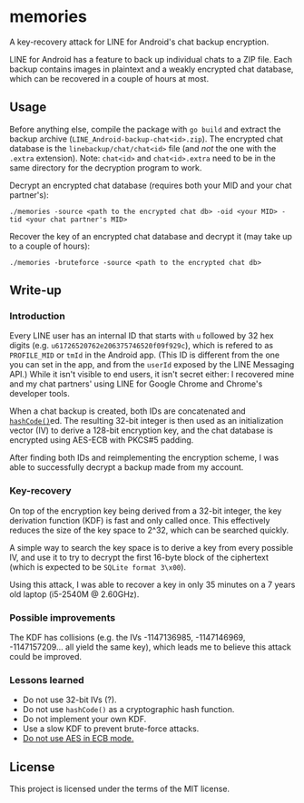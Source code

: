 # memories

A key-recovery attack for LINE for Android's chat backup encryption.

LINE for Android has a feature to back up individual chats to a ZIP file. Each
backup contains images in plaintext and a weakly encrypted chat database, which
can be recovered in a couple of hours at most.

## Usage

Before anything else, compile the package with `go build` and extract the
backup archive (`LINE_Android-backup-chat<id>.zip`). The encrypted chat
database is the `linebackup/chat/chat<id>` file (and *not* the one with the
`.extra` extension). Note: `chat<id>` and `chat<id>.extra` need to be in the
same directory for the decryption program to work.

Decrypt an encrypted chat database (requires both your MID and your chat
partner's):
```
./memories -source <path to the encrypted chat db> -oid <your MID> -tid <your chat partner's MID>
```

Recover the key of an encrypted chat database and decrypt it (may take up to a
couple of hours):
```
./memories -bruteforce -source <path to the encrypted chat db>
```

## Write-up
### Introduction

Every LINE user has an internal ID that starts with `u` followed by 32 hex
digits (e.g. `u61726520762e206375746520f09f929c`), which is refered to as
`PROFILE_MID` or `tmId` in the Android app. (This ID is different from the one
you can set in the app, and from the `userId` exposed by the LINE Messaging
API.) While it isn't visible to end users, it isn't secret either: I recovered
mine and my chat partners' using LINE for Google Chrome and Chrome's developer
tools.

When a chat backup is created, both IDs are concatenated and
[`hashCode()`](https://en.wikipedia.org/wiki/Java_hashCode()#The_java.lang.String_hash_function)ed.
The resulting 32-bit integer is then used as an initialization vector (IV) to
derive a 128-bit encryption key, and the chat database is encrypted using
AES-ECB with PKCS#5 padding.

After finding both IDs and reimplementing the encryption scheme, I was able to
successfully decrypt a backup made from my account.

### Key-recovery

On top of the encryption key being derived from a 32-bit integer, the key
derivation function (KDF) is fast and only called once. This effectively
reduces the size of the key space to 2^32, which can be searched quickly.

A simple way to search the key space is to derive a key from every possible IV,
and use it to try to decrypt the first 16-byte block of the ciphertext (which
is expected to be `SQLite format 3\x00`).

Using this attack, I was able to recover a key in only 35 minutes on a 7
years old laptop (i5-2540M @ 2.60GHz).

### Possible improvements

The KDF has collisions (e.g. the IVs -1147136985, -1147146969, -1147157209...
all yield the same key), which leads me to believe this attack could be
improved.

### Lessons learned

- Do not use 32-bit IVs (?).
- Do not use `hashCode()` as a cryptographic hash function.
- Do not implement your own KDF.
- Use a slow KDF to prevent brute-force attacks.
- [Do not use AES in ECB mode.](https://i.imgur.com/CBdiOQ8.png)

## License

This project is licensed under the terms of the MIT license.
